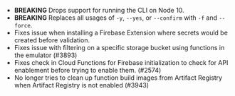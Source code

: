 - **BREAKING** Drops support for running the CLI on Node 10.
- **BREAKING** Replaces all usages of `-y`, `--yes`, or `--confirm` with `-f` and `--force`.
- Fixes issue when installing a Firebase Extension where secrets would be created before validation.
- Fixes issue with filtering on a specific storage bucket using functions in the emulator (#3893)
- Fixes check in Cloud Functions for Firebase initialization to check for API enablement before trying to enable them. (#2574)
- No longer tries to clean up function build images from Artifact Registry when Artifact Registry is not enabled (#3943)
